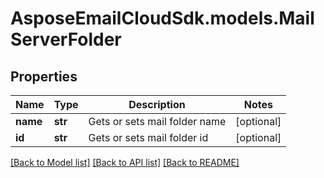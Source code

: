 # AsposeEmailCloudSdk.models.MailServerFolder
## Properties
Name | Type | Description | Notes
------------ | ------------- | ------------- | -------------
**name** | **str** | Gets or sets mail folder name | [optional] 
**id** | **str** | Gets or sets mail folder id | [optional] 



[[Back to Model list]](README.md#documentation-for-models) [[Back to API list]](README.md#documentation-for-api-endpoints) [[Back to README]](README.md)


